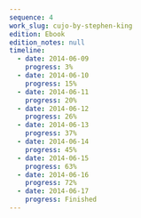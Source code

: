 ```yaml
---
sequence: 4
work_slug: cujo-by-stephen-king
edition: Ebook
edition_notes: null
timeline:
  - date: 2014-06-09
    progress: 3%
  - date: 2014-06-10
    progress: 15%
  - date: 2014-06-11
    progress: 20%
  - date: 2014-06-12
    progress: 26%
  - date: 2014-06-13
    progress: 37%
  - date: 2014-06-14
    progress: 45%
  - date: 2014-06-15
    progress: 63%
  - date: 2014-06-16
    progress: 72%
  - date: 2014-06-17
    progress: Finished
---
```


